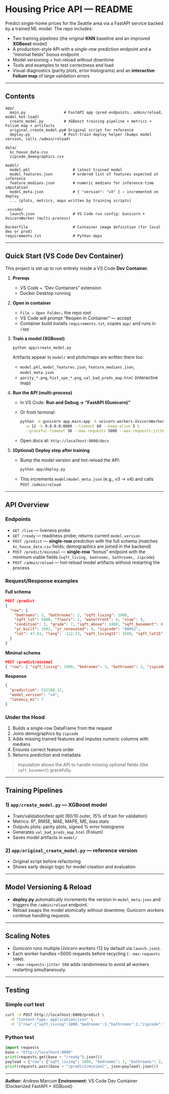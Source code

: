 # Housing Price API — README

Predict single-home prices for the Seattle area via a FastAPI service backed by a trained ML model. The repo includes:

* Two training pipelines (the original **KNN** baseline and an improved **XGBoost** model)
* A production-style API with a *single-row* prediction endpoint and a “minimal fields” bonus endpoint
* Model versioning + hot-reload without downtime
* Tools and examples to test correctness and load
* Visual diagnostics (parity plots, error histograms) and an **interactive Folium map** of large validation errors

---

## Contents

```
app/
  main.py                 # FastAPI app (pred endpoints, admin/reload, model hot-load)
  create_model.py         # XGBoost training pipeline + metrics + Folium map + artifacts
  original_create_model.py# Original script for reference
  deploy.py               # Post-train deploy helper (bumps model version, calls /admin/reload)

data/
  kc_house_data.csv
  zipcode_demographics.csv

model/
  model.pkl                   # latest trained model
  model_features.json         # ordered list of features expected at inference
  feature_medians.json        # numeric medians for inference-time imputation
  model_meta.json             # { "version": "vX" } — incremented on deploy
  ... (plots, metrics, maps written by training scripts)

.vscode/
  launch.json                 # VS Code run config: Gunicorn + UvicornWorker (multi-process)

Dockerfile                    # Container image definition (for local dev or prod)
requirements.txt              # Python deps
```

---

## Quick Start (VS Code Dev Container)

This project is set up to run entirely inside a VS Code **Dev Container**.

1. **Prereqs**

   * VS Code + “Dev Containers” extension
   * Docker Desktop running

2. **Open in container**

   * `File → Open Folder…` the repo root
   * VS Code will prompt “Reopen in Container” — accept
   * Container build installs `requirements.txt`, copies `app/` and runs in `/app`

3. **Train a model (XGBoost)**

   ```bash
   python app/create_model.py
   ```

   Artifacts appear in `model/` and plots/maps are written there too:

   * `model.pkl`, `model_features.json`, `feature_medians.json`, `model_meta.json`
   * `parity_*.png`, `hist_spe_*.png`, `val_bad_preds_map.html` (interactive map)

4. **Run the API (multi-process)**

   * In VS Code: **Run and Debug → “FastAPI (Gunicorn)”**
   * Or from terminal:

     ```bash
     python -m gunicorn app.main:app -k uvicorn.workers.UvicornWorker \
       -w 12 -b 0.0.0.0:8000 --timeout 60 --keep-alive 5 \
       --graceful-timeout 30 --max-requests 5000 --max-requests-jitter 500
     ```
   * Open docs at: `http://localhost:8000/docs`

5. **(Optional) Deploy step after training**

   * Bump the model version and hot-reload the API:

     ```bash
     python app/deploy.py
     ```
   * This increments `model/model_meta.json` (e.g., v3 → v4) and calls `POST /admin/reload`.

---

## API Overview

### Endpoints

* `GET /live` — liveness probe
* `GET /ready` — readiness probe; returns current `model_version`
* `POST /predict` — **single-row** prediction with the full schema (matches `kc_house_data.csv` fields; demographics are joined in the backend)
* `POST /predict/minimal` — **single-row** “bonus” endpoint with the minimum viable fields (`sqft_living, bedrooms, bathrooms, zipcode`)
* `POST /admin/reload` — hot-reload model artifacts without restarting the process

### Request/Response examples

**Full schema**

```json
POST /predict
{
  "row": {
    "bedrooms": 3, "bathrooms": 2, "sqft_living": 1800,
    "sqft_lot": 5000, "floors": 1, "waterfront": 0, "view": 0,
    "condition": 3, "grade": 7, "sqft_above": 1800, "sqft_basement": 0,
    "yr_built": 1992, "yr_renovated": 0, "zipcode": "98052",
    "lat": 47.61, "long": -122.23, "sqft_living15": 1600, "sqft_lot15": 3000
  }
}
```

**Minimal schema**

```json
POST /predict/minimal
{ "row": { "sqft_living": 1800, "bedrooms": 3, "bathrooms": 2, "zipcode": "98052" } }
```

**Response**

```json
{
  "prediction": 532188.12,
  "model_version": "v4",
  "latency_ms": 7
}
```

### Under the Hood

1. Builds a single-row DataFrame from the request
2. Joins demographics by `zipcode`
3. Adds missing trained features and imputes numeric columns with medians
4. Ensures correct feature order
5. Returns prediction and metadata

> Imputation allows the API to handle missing optional fields (like `sqft_basement`) gracefully.

---

## Training Pipelines

### 1) `app/create_model.py` — XGBoost model

* Train/validation/test split (90/10 outer, 15% of train for validation)
* Metrics: R², RMSE, MAE, MAPE, ME, bias stats
* Outputs plots: parity plots, signed % error histograms
* Generates `val_bad_preds_map.html` (Folium)
* Saves model artifacts in `model/`

### 2) `app/original_create_model.py` — reference version

* Original script before refactoring
* Shows early design logic for model creation and evaluation

---

## Model Versioning & Reload

* **deploy.py** automatically increments the version in `model_meta.json` and triggers the `/admin/reload` endpoint.
* Reload swaps the model atomically without downtime; Gunicorn workers continue handling requests.

---

## Scaling Notes

* Gunicorn runs multiple Uvicorn workers (12 by default via `launch.json`).
* Each worker handles ~5000 requests before recycling (`--max-requests 5000`).
* `--max-requests-jitter 500` adds randomness to avoid all workers restarting simultaneously.

---

## Testing

### Simple curl test

```bash
curl -X POST http://localhost:8000/predict \
  -H "Content-Type: application/json" \
  -d '{"row":{"sqft_living":1800,"bedrooms":3,"bathrooms":2,"zipcode":"98052"}}'
```

### Python test

```python
import requests
base = "http://localhost:8000"
print(requests.get(base + "/ready").json())
payload = {"row": {"sqft_living": 1800, "bedrooms": 3, "bathrooms": 2, "zipcode": "98052"}}
print(requests.post(base + "/predict/minimal", json=payload).json())
```



---

**Author:** Andrew Marcum
**Environment:** VS Code Dev Container (Dockerized FastAPI + XGBoost)
